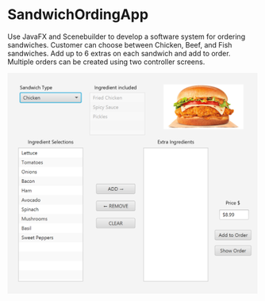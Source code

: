 # SandwichOrdingApp
Use JavaFX and Scenebuilder to develop a software system for ordering sandwiches. Customer can choose between Chicken, Beef, and Fish sandwiches. Add up to 6 extras on each sandwich and add to order. Multiple orders can be created using two controller screens.

<img src="homepage.png" width ="650">
